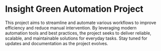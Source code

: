 # Insight Green Automation Project

This project aims to streamline and automate various workflows to improve efficiency and reduce manual intervention. By leveraging modern automation tools and best practices, the project seeks to deliver reliable, scalable, and maintainable solutions for everyday tasks. Stay tuned for updates and documentation as the project evolves.